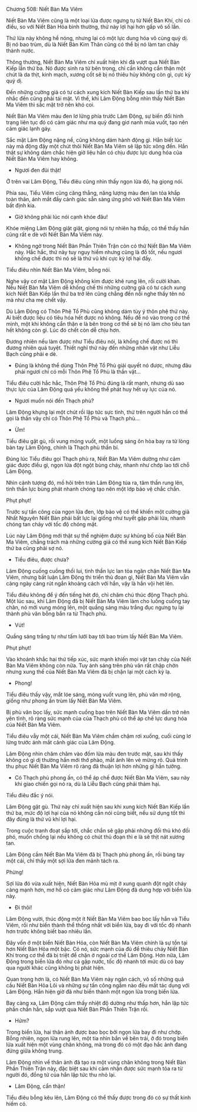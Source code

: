




Chương 508: Niết Bàn Ma Viêm


Niết Bàn Ma Viêm cũng là một loại lửa được ngưng tụ từ Niết Bàn Khí, chỉ có điều, so với Niết Bàn Hỏa bình thường, thứ này lợi hại hơn gấp vô số lần.

Thứ lửa này không hề nóng, nhưng lại có một lực dung hóa vô cùng quỷ dị. Bị nó bao trùm, dù là Niết Bàn Kim Thân cũng có thể bị nó làm tan chảy thành nước.

Thông thường, Niết Bàn Ma Viêm chỉ xuất hiện khi đã vượt qua Niết Bàn Kiếp lần thứ ba. Nó được sinh ra từ bên trong, chỉ cần không cẩn thận một chút là da thịt, kinh mạch, xương cốt sẽ bị nó thiêu hủy không còn gì, cực kỳ quỷ dị.

Đến những cường giả có tư cách xung kích Niết Bàn Kiếp sau lần thứ ba khi nhắc đến cũng phải tái mặt. Vì thế, khi Lâm Động bỗng nhìn thấy Niết Bàn Ma Viêm thì sắc mặt trở nên khó coi.

Niết Bàn Ma Viêm màu đen lơ lửng phía trước Lâm Động, sự biến đổi hình trạng liên tục đó có cảm giác như ma quỷ đang giơ nanh múa vuốt, tạo nên cảm giác lạnh gáy.

Sắc mặt Lâm Động nặng nề, cũng không dám hành động gì. Hắn biết lúc này mà động đậy một chút thôi Niết Bàn Ma Viêm sẽ lập tức xông đến. Hắn thật sự không dám chắc hiện giờ liệu hắn có chịu được lực dung hóa của Niết Bàn Ma Viêm hay không.

- Ngươi đen đủi thật!

Ở trên vai Lâm Động, Tiểu điêu cũng nhìn thấy ngọn lửa đó, hạ giọng nói.

Phía sau, Tiểu Viêm cũng căng thẳng, năng lượng màu đen lan tỏa khắp toàn thân, ánh mắt đầy cảnh giác sẵn sàng ứng phó với Niết Bàn Ma Viêm bất định kia.

- Giờ không phải lúc nói cạnh khóe đâu!

Khóe miệng Lâm Động giật giật, giọng nói tự nhiên hạ thấp, có thể thấy hắn cũng rất e dè với Niết Bàn Ma Viêm này.

- Không ngờ trong Niết Bàn Phần Thiên Trận còn có thứ Niết Bàn Ma Viêm này. Hắc hắc, thứ này tuy nguy hiểm nhưng cũng là đồ tốt, nếu ngươi khống chế được thì nó sẽ là thứ vũ khí cực kỳ lợi hại đấy.

Tiểu điêu nhìn Niết Bàn Ma Viêm, bỗng nói.

Nghe vậy cơ mặt Lâm Động không kìm được khẽ rung lên, rồi cười khan. Nếu Niết Bàn Ma Viêm dễ khống chế thì những cường giả có tư cách xung kích Niết Bàn Kiếp lần thứ ba trở lên cũng chẳng đến nỗi nghe thấy tên nó mà như cha mẹ chết vậy.

Dù Lâm Động có Thôn Phệ Tổ Phù cũng không dám tùy ý thôn phệ thứ này. Ai biết được liệu có tiêu hóa hết được nó không. Nếu để nó vào trong cơ thể mình, một khi không cẩn thận e là bên trong cơ thể sẽ bị nó làm cho tiêu tan hết không còn gì. Lúc đó chết còn dễ chịu hơn.

Đương nhiên nếu làm được như Tiểu điêu nói, là khống chế được nó thì đương nhiên quá tuyệt. Thiết nghĩ thứ này đến những nhân vật như Liễu Bạch cũng phải e dè.

- Đúng là không thể dùng Thôn Phệ Tổ Phù giải quyết nó được, nhưng đâu phải ngươi chỉ có mỗi Thôn Phệ Tổ Phù là thần vật…

Tiểu điêu cười hắc hắc, Thôn Phệ Tổ Phù đúng là rất mạnh, nhưng dù sao thực lực của Lâm Động quá yếu không thể phát huy hết uy lực của nó.

- Ngươi muốn nói đến Thạch phù?

Lâm Động khựng lại một chút rồi lập tức sực tỉnh, thứ trên người hắn có thể gọi là thần vậy chỉ có Thôn Phệ Tổ Phù và Thạch phù…

- Ừm!

Tiểu điêu gật gù, rồi vung móng vuốt, một luồng sáng ôn hòa bay ra từ lòng bàn tay Lâm Động, chính là Thạch phù thần bí.

Đúng lúc Tiểu điêu gọi Thạch phù ra, Niết Bàn Ma Viêm dường như cảm giác được điều gì, ngọn lửa đột ngột bùng cháy, nhanh như chớp lao tới chỗ Lâm Động.

Nhìn cảnh tượng đó, mồ hôi trên trán Lâm Động túa ra, tâm thần rung lên, tinh thần lực bùng phát nhanh chóng tạo nên một lớp bảo vệ chắc chắn.

Phụt phụt!

Trước sự tấn công của ngọn lửa đen, lớp bảo vệ có thể khiến một cường giả Nhất Nguyên Niết Bàn phải bất lực lại giống như tuyết gặp phải lửa, nhanh chóng tan chảy với tốc độ chóng mặt.

Lúc này Lâm Động mới thật sự thể nghiệm được sự khủng bố của Niết Bàn Ma Viêm, chẳng trách mà những cường giả có thể xung kích Niết Bàn Kiếp thứ ba cũng phải sợ nó.

- Tiểu điêu, được chưa?

Lâm Động cuống cuồng thối lui, tinh thần lực lan tỏa ngăn chặn Niết Bàn Ma Viêm, nhưng bất luận Lâm Động thi triển thủ đoạn gì, Niết Bàn Ma Viêm vẫn càng ngày càng rút ngắn khoảng cách với hắn, vậy là hắn vội hét lên.

Tiểu điêu không để ý đến tiếng hét đó, chỉ chăm chú thúc động Thạch phù. Một lúc sau, khi Lâm Động đã bị Niết Bàn Ma Viêm làm cho luống cuống tay chân, nó mới vung móng lên, một quầng sáng màu trắng đục ngưng tụ lại thành phù văn bỗng bắn ra từ Thạch phù.

- Vút!

Quầng sáng trắng tự như tấm lưới bay tới bao trùm lấy Niết Bàn Ma Viêm.

Phụt phụt!

Vào khoảnh khắc hai thứ tiếp xúc, sức mạnh khiến mọi vật tan chảy của Niết Bàn Ma Viêm không còn nữa. Tuy ánh sáng trên phù văn rất chập chờn nhưng xung thế của Niết Bàn Ma Viêm đã bị chặn lại một cách kỳ lạ.

- Phong!

Tiểu điêu thấy vậy, mắt lóe sáng, móng vuốt vung lên, phù văn mở rộng, giống như phong ấn trùm lấy Niết Bàn Ma Viêm.

Bị phù văn bọc lấy, sức mạnh cuồng bạo trên Niết Bàn Ma Viêm dần trở nên yên tĩnh, rõ ràng sức mạnh của của Thạch phù có thể áp chế lực dung hóa của Niết Bàn Ma Viêm.

Tiểu điêu vẫy một cái, Niết Bàn Ma Viêm chầm chậm rơi xuống, cuối cùng lơ lửng trước ánh mắt cảnh giác của Lâm Động.

Lâm Động nhìn chăm chăm vào đốm lửa màu đen trước mặt, sau khi thấy không có gì dị thường hắn mới thở phào, mắt ánh lên vẻ mừng rõ. Quá trình thu phục Niết Bàn Ma Viêm rõ ràng đã thuận lợi hơn những gì hắn tưởng.

- Có Thạch phù phong ấn, có thể áp chế được Niết Bàn Ma Viêm, sau này khi giao chiến gọi nó ra, dù là Liễu Bạch cũng phải thảm hại.

Tiểu điêu đắc ý nói.

Lâm Động gật gù. Thứ này chỉ xuất hiện sau khi xung kích Niết Bàn Kiếp lần thứ ba, mức độ lợi hại của nó không cần nói cũng biết, nếu sử dụng tốt thì đây đúng là thứ vũ khí lợi hại.

Trong cuộc tranh đoạt sắp tới, chắc chắn sẽ gặp phải những đối thủ khó đối phó, muốn chống lại nếu không có chút thủ đoạn thì e là sẽ thịt nát xương tan.

Lâm Động cầm Niết Bàn Ma Viêm đã bị Thạch phù phong ấn, rồi búng tay một cái, chỉ thấy một sợi lửa đen mảnh tách ra.

Phừng!

Sợi lửa đó vừa xuất hiện, Niết Bàn Hỏa mù mịt ở xung quanh đột ngột cháy càng mạnh hơn, mơ hồ có cảm giác như Lâm Động đã dung hợp với biển lửa này.

- Đi thôi!

Lâm Động vười, thúc động một ít Niết Bàn Ma Viêm bao bọc lấy hắn và Tiểu Viêm, rồi như biến thành thể thống nhất với biển lửa, bay đi với tốc độ nhanh hơn trước không biết bao nhiêu lần.

Đây vốn ở một biển Niết Bàn Hỏa, còn Niết Bàn Ma Viêm chính là sự tồn tại hơn Niết Bàn Hỏa một bậc. Có nó, sức mạnh của đủ để thiêu cháy Niết Bàn Khí trong cơ thể đã bị triệt để chặn ở ngoài cơ thể Lâm Động. Hơn nữa, Lâm Động trong biển lửa đó như cá gặp nước, tốc độ nhanh tới mức dù có bay qua người khác cũng không bị phát hiện.

Quan trọng hơn là, có Niết Bàn Ma Viêm này ngăn cách, vô số những quả cầu Niết Bàn Hỏa Lôi và những sự tấn công ngầm nào đều mất tác dụng với Lâm Động. Hắn hiện giờ đã như biến thành một ngọn lửa trong biển lửa.

Bay càng xa, Lâm Động cảm thấy nhiệt độ dường như thấp hơn, hắn lập tức phấn chấn hẳn, sắp vượt qua Niết Bàn Phần Thiên Trận rồi.

- Hửm?

Trong biển lửa, hai thân ảnh được bao bọc bởi ngọn lửa bay đi như chớp. Bỗng nhiên, ngọn lửa rung lên, một tia nhìn bắn về bên trái, ở đó trong biển lửa xuất hiện một vùng chân không, mà trong đó có một đạo hắc ảnh đang đứng giữa không trung.

Lâm Động nhìn về thân ảnh đã tạo ra một vùng chân không trong Niết Bàn Phần Thiên Trận này, đặc biệt sau khi cảm nhận được sức mạnh tỏa ra từ người đó, đồng tử của hắn lập tức thu nhỏ lại.

- Lâm Động, cẩn thận!

Tiểu điêu bỗng kêu lên, Lâm Động có thể thấy được trong đó có sự thất kinh hiếm có.




